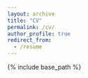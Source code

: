 ```yaml
---
layout: archive
title: "CV"
permalink: /cv/
author_profile: true
redirect_from:
  - /resume
---
```


{% include base_path %}

<object width="900" height="900" data="https://docs.google.com/gview?embedded=true&url={{ site.baseurl }}/files/CV_Shawn.pdf"></object>

